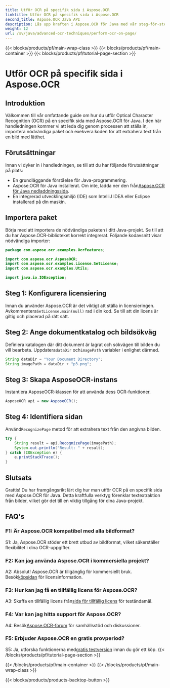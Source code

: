 ```yaml
---
title: Utför OCR på specifik sida i Aspose.OCR
linktitle: Utför OCR på specifik sida i Aspose.OCR
second_title: Aspose.OCR Java API
description: Lås upp kraften i Aspose.OCR för Java med vår steg-för-steg-guide om hur du utför OCR på specifika sidor. Extrahera text utan ansträngning från bilder och förbättra dina Java-projekt.
weight: 12
url: /sv/java/advanced-ocr-techniques/perform-ocr-on-page/
---
```


{{< blocks/products/pf/main-wrap-class >}}
{{< blocks/products/pf/main-container >}}
{{< blocks/products/pf/tutorial-page-section >}}

# Utför OCR på specifik sida i Aspose.OCR

## Introduktion

Välkommen till vår omfattande guide om hur du utför Optical Character Recognition (OCR) på en specifik sida med Aspose.OCR för Java. I den här handledningen kommer vi att leda dig genom processen att ställa in, importera nödvändiga paket och exekvera koden för att extrahera text från en bild med lätthet.

## Förutsättningar

Innan vi dyker in i handledningen, se till att du har följande förutsättningar på plats:

- En grundläggande förståelse för Java-programmering.
-  Aspose.OCR för Java installerat. Om inte, ladda ner den från[Aspose.OCR för Java nedladdningssida](https://releases.aspose.com/ocr/java/).
- En integrerad utvecklingsmiljö (IDE) som IntelliJ IDEA eller Eclipse installerad på din maskin.

## Importera paket

Börja med att importera de nödvändiga paketen i ditt Java-projekt. Se till att du har Aspose.OCR-biblioteket korrekt integrerat. Följande kodavsnitt visar nödvändiga importer:

```java
package com.aspose.ocr.examples.OcrFeatures;

import com.aspose.ocr.AsposeOCR;
import com.aspose.ocr.examples.License.SetLicense;
import com.aspose.ocr.examples.Utils;

import java.io.IOException;
```

## Steg 1: Konfigurera licensiering

 Innan du använder Aspose.OCR är det viktigt att ställa in licensieringen. Avkommentera`SetLicense.main(null)` rad i din kod. Se till att din licens är giltig och placerad på rätt sätt.

## Steg 2: Ange dokumentkatalog och bildsökväg

Definiera katalogen där ditt dokument är lagrat och sökvägen till bilden du vill bearbeta. Uppdatera`dataDir` och`imagePath` variabler i enlighet därmed.

```java
String dataDir = "Your Document Directory";
String imagePath = dataDir + "p3.png";
```

## Steg 3: Skapa AsposeOCR-instans

Instantiera AsposeOCR-klassen för att använda dess OCR-funktioner.

```java
AsposeOCR api = new AsposeOCR();
```

## Steg 4: Identifiera sidan

 Använd`RecognizePage` metod för att extrahera text från den angivna bilden.

```java
try {
    String result = api.RecognizePage(imagePath);
    System.out.println("Result: " + result);
} catch (IOException e) {
    e.printStackTrace();
}
```

## Slutsats

Grattis! Du har framgångsrikt lärt dig hur man utför OCR på en specifik sida med Aspose.OCR för Java. Detta kraftfulla verktyg förenklar textextraktion från bilder, vilket gör det till en viktig tillgång för dina Java-projekt.

## FAQ's

### F1: Är Aspose.OCR kompatibel med alla bildformat?

S1: Ja, Aspose.OCR stöder ett brett utbud av bildformat, vilket säkerställer flexibilitet i dina OCR-uppgifter.

### F2: Kan jag använda Aspose.OCR i kommersiella projekt?

 A2: Absolut! Aspose.OCR är tillgänglig för kommersiellt bruk. Besök[köpsidan](https://purchase.aspose.com/buy) för licensinformation.

### F3: Hur kan jag få en tillfällig licens för Aspose.OCR?

 A3: Skaffa en tillfällig licens från[sida för tillfällig licens](https://purchase.aspose.com/temporary-license/) för teständamål.

### F4: Var kan jag hitta support för Aspose.OCR?

 A4: Besök[Aspose.OCR-forum](https://forum.aspose.com/c/ocr/16) för samhällsstöd och diskussioner.

### F5: Erbjuder Aspose.OCR en gratis provperiod?

 S5: Ja, utforska funktionerna med[gratis testversion](https://releases.aspose.com/) innan du gör ett köp.
{{< /blocks/products/pf/tutorial-page-section >}}

{{< /blocks/products/pf/main-container >}}
{{< /blocks/products/pf/main-wrap-class >}}

{{< blocks/products/products-backtop-button >}}
